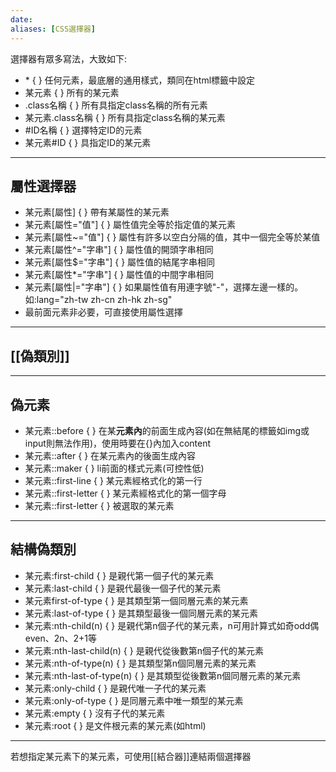 ```yaml
---
date: 
aliases: [CSS選擇器]
---
```

選擇器有眾多寫法，大致如下:
- \* { }  任何元素，最底層的通用樣式，類同在html標籤中設定
- 某元素 { }  所有的某元素
- .class名稱  { }  所有具指定class名稱的所有元素
- 某元素.class名稱  { }  所有具指定class名稱的某元素
- \#ID名稱  { }  選擇特定ID的元素
- 某元素#ID  { }  具指定ID的某元素
---
## 屬性選擇器
- 某元素\[屬性]  { }  帶有某屬性的某元素
- 某元素\[屬性="值"]  { }  屬性值完全等於指定值的某元素
- 某元素\[屬性~="值"]  { }  屬性有許多以空白分隔的值，其中一個完全等於某值
- 某元素\[屬性^="字串"]  { }  屬性值的開頭字串相同
- 某元素\[屬性$="字串"]  { }  屬性值的結尾字串相同
- 某元素\[屬性*="字串"]  { }  屬性值的中間字串相同
- 某元素\[屬性|="字串"]  { }  如果屬性值有用連字號"-"，選擇左邊一樣的。如:lang="zh-tw zh-cn zh-hk zh-sg"
- 最前面元素非必要，可直接使用屬性選擇
---
## [[偽類別]]
---
## 偽元素
- 某元素::before  { }  在某**元素內**的前面生成內容(如在無結尾的標籤如img或input則無法作用)，使用時要在{}內加入content
- 某元素::after  { }  在某元素內的後面生成內容
- 某元素::maker  { }  li前面的樣式元素(可控性低)
- 某元素::first-line  { }  某元素經格式化的第一行
- 某元素::first-letter  { }  某元素經格式化的第一個字母
- 某元素::first-letter  { }  被選取的某元素
---
## 結構偽類別
- 某元素:first-child  { }  是親代第一個子代的某元素
- 某元素:last-child  { }  是親代最後一個子代的某元素
- 某元素first-of-type  { }  是其類型第一個同層元素的某元素
- 某元素:last-of-type  { }  是其類型最後一個同層元素的某元素
- 某元素:nth-child(n)  { }  是親代第n個子代的某元素，n可用計算式如奇odd偶even、2n、2+1等
- 某元素:nth-last-child(n)  { }  是親代從後數第n個子代的某元素
- 某元素:nth-of-type(n)  { }  是其類型第n個同層元素的某元素
- 某元素:nth-last-of-type(n)  { }  是其類型從後數第n個同層元素的某元素
- 某元素:only-child  { }  是親代唯一子代的某元素
- 某元素:only-of-type  { }  是同層元素中唯一類型的某元素
- 某元素:empty  { }  沒有子代的某元素
- 某元素:root  { }  是文件根元素的某元素(如html)
---
若想指定某元素下的某元素，可使用[[結合器]]連結兩個選擇器